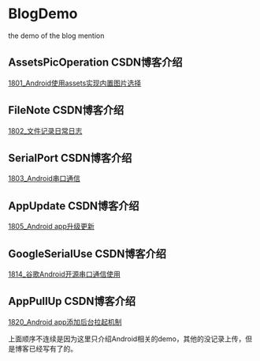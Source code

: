 # BlogDemo
the demo of the blog mention

## AssetsPicOperation            CSDN博客介绍
[1801_Android使用assets实现内置图片选择](http://blog.csdn.net/u013564742/article/details/78974998)

## FileNote                       CSDN博客介绍
[1802_文件记录日常日志](http://blog.csdn.net/u013564742/article/details/79049584)

## SerialPort                     CSDN博客介绍
[1803_Android串口通信](http://blog.csdn.net/u013564742/article/details/79052574)

## AppUpdate                      CSDN博客介绍
[1805_Android app升级更新](http://blog.csdn.net/u013564742/article/details/79078599)

## GoogleSerialUse                CSDN博客介绍
[1814_谷歌Android开源串口通信使用](https://blog.csdn.net/u013564742/article/details/81251797)

## AppPullUp                      CSDN博客介绍
[1820_Android app添加后台拉起机制](https://blog.csdn.net/u013564742/article/details/83793643)

上面顺序不连续是因为这里只介绍Android相关的demo，其他的没记录上传，但是博客已经写有了的。